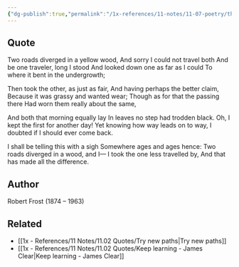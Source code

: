```yaml
---
{"dg-publish":true,"permalink":"/1x-references/11-notes/11-07-poetry/the-road-not-taken-robert-frost/","title":"The road not taken - Robert Frost","noteIcon":""}
---
```



## Quote
Two roads diverged in a yellow wood,
 And sorry I could not travel both
 And be one traveler, long I stood
 And looked down one as far as I could
 To where it bent in the undergrowth;

Then took the other, as just as fair,
 And having perhaps the better claim,
 Because it was grassy and wanted wear;
 Though as for that the passing there
 Had worn them really about the same,

And both that morning equally lay
 In leaves no step had trodden black.
 Oh, I kept the first for another day!
 Yet knowing how way leads on to way,
 I doubted if I should ever come back.

I shall be telling this with a sigh
 Somewhere ages and ages hence:
 Two roads diverged in a wood, and I—
I took the one less travelled by,
 And that has made all the difference.

## Author
Robert Frost (1874 – 1963)

## Related
- [[1x - References/11 Notes/11.02 Quotes/Try new paths\|Try new paths]]
- [[1x - References/11 Notes/11.02 Quotes/Keep learning - James Clear\|Keep learning - James Clear]]